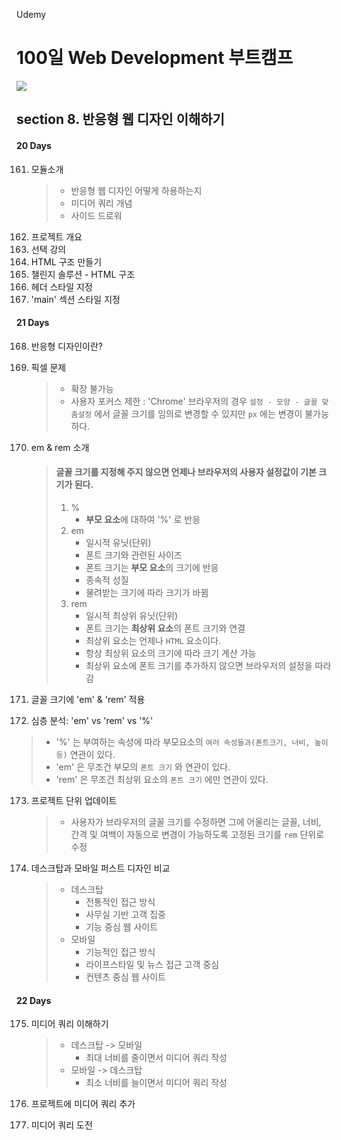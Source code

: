 Udemy

# 100일 Web Development 부트캠프

[<img src="https://img.shields.io/badge/github-%23121011.svg?style=for-the-badge&logo=github&logoColor=white" />](https://github.com/academind/100-days-of-web-development/)

## section 8. 반응형 웹 디자인 이해하기

#### 20 Days

161. 모듈소개
     > - 반응형 웹 디자인 어떻게 하용하는지
     > - 미디어 쿼리 개념
     > - 사이드 드로워
162. 프로젝트 개요
163. 선택 강의
164. HTML 구조 만들기
165. 챌린지 솔루션 - HTML 구조
166. 헤더 스타일 지정
167. 'main' 섹션 스타일 지정

#### 21 Days

168. 반응형 디자인이란?
169. 픽셀 문제
     > - 확장 불가능
     > - 사용자 포커스 제한
     >   : 'Chrome' 브라우저의 경우 `설정 - 모양 - 글꼴 맞춤설정` 에서 글꼴 크기를 임의로 변경할 수 있지만 `px` 에는 변경이 불가능 하다.
170. em & rem 소개

     > #### 글꼴 크기를 지정해 주지 않으면 언제나 브라우저의 사용자 설정값이 기본 크기가 된다.
     >
     > 1. %
     >    - <strong>부모 요소</strong>에 대하여 '%' 로 반응
     > 2. em
     >    - 일시적 유닛(단위)
     >    - 폰트 크기와 관련된 사이즈
     >    - 폰트 크기는 <strong>부모 요소</strong>의 크기에 반응
     >    - 종속적 성질
     >    - 물려받는 크기에 따라 크기가 바뀜
     > 3. rem
     >    - 일시적 최상위 유닛(단위)
     >    - 폰트 크기는 <strong>최상위 요소</strong>의 폰트 크기와 연결
     >    - 최상위 요소는 언제나 `HTML` 요소이다.
     >    - 항상 최상위 요소의 크기에 따라 크기 계산 가능
     >    - 최상위 요소에 폰트 크기를 추가하지 않으면 브라우저의 설정을 따라감

171. 글꼴 크기에 'em' & 'rem' 적용
172. 심층 분석: 'em' vs 'rem' vs '%'

> - '%' 는 부여하는 속성에 따라 부모요소의 `여러 속성들과(폰트크기, 너비, 높이 등)` 연관이 있다.
> - 'em' 은 무조건 부모의 `폰트 크기` 와 연관이 있다.
> - 'rem' 은 무조건 최상위 요소의 `폰트 크기` 에만 연관이 있다.

173. 프로젝트 단위 업데이트
     > - 사용자가 브라우저의 글꼴 크기를 수정하면 그에 어울리는 글꼴, 너비, 간격 및 여백이 자동으로 변경이 가능하도록 고정된 크기를 `rem` 단위로 수정
174. 데스크탑과 모바일 퍼스트 디자인 비교
     > - 데스크탑
     >   - 전통적인 접근 방식
     >   - 사무실 기반 고객 집중
     >   - 기능 중심 웹 사이트
     > - 모바일
     >   - 기능적인 접근 방식
     >   - 라이프스타일 및 뉴스 접근 고객 중심
     >   - 컨텐츠 중심 웹 사이트

#### 22 Days

175. 미디어 쿼리 이해하기

     > - 데스크탑 -> 모바일
     >   - 최대 너비를 줄이면서 미디어 쿼리 작성
     > - 모바일 -> 데스크탑
     >   - 최소 너비를 늘이면서 미디어 쿼리 작성

176. 프로젝트에 미디어 쿼리 추가
177. 미디어 쿼리 도전
